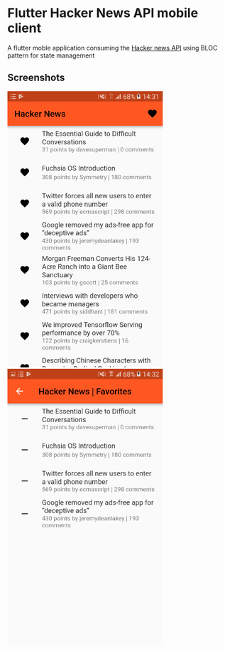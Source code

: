 # Flutter Hacker News API mobile client

A flutter moble application consuming the [Hacker news API](https://github.com/HackerNews/API) using BLOC pattern for state management

## Screenshots
<img src='screenshots/screenshot1.png' width='350'> <img src='screenshots/screenshot2.png' width='350'>